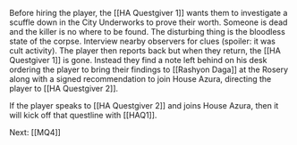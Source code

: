 Before hiring the player, the [[HA Questgiver 1]] wants them to investigate a scuffle down in the City Underworks to prove their worth. Someone is dead and the killer is no where to be found. The disturbing thing is the bloodless state of the corpse. Interview nearby observers for clues (spoiler: it was cult activity). The player then reports back but when they return, the [[HA Questgiver 1]] is gone. Instead they find a note left behind on his desk ordering the player to bring their findings to [[Rashyon Daga]] at the Rosery along with a signed recommendation to join House Azura, directing the player to [[HA Questgiver 2]].

If the player speaks to [[HA Questgiver 2]] and joins House Azura, then it will kick off that questline with [[HAQ1]].

Next: [[MQ4]]